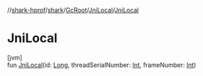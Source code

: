 //[shark-hprof](../../../../index.md)/[shark](../../index.md)/[GcRoot](../index.md)/[JniLocal](index.md)/[JniLocal](-jni-local.md)

# JniLocal

[jvm]\
fun [JniLocal](-jni-local.md)(id: [Long](https://kotlinlang.org/api/latest/jvm/stdlib/kotlin/-long/index.html), threadSerialNumber: [Int](https://kotlinlang.org/api/latest/jvm/stdlib/kotlin/-int/index.html), frameNumber: [Int](https://kotlinlang.org/api/latest/jvm/stdlib/kotlin/-int/index.html))
